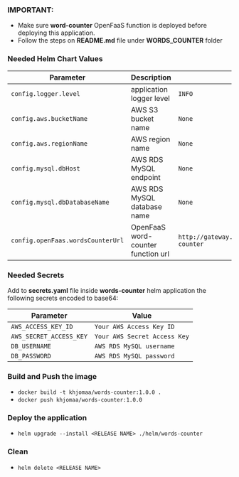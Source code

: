 ### IMPORTANT: 
- Make sure **word-counter** OpenFaaS function is deployed before deploying this application.
- Follow the steps on **README.md** file under **WORDS_COUNTER** folder

### Needed Helm Chart Values
| Parameter | Description | Default
| --- | --- | ---
| `config.logger.level` | application logger level | `INFO`
| `config.aws.bucketName` | AWS S3 bucket name | `None`
| `config.aws.regionName` | AWS region name | `None`
| `config.mysql.dbHost` | AWS RDS MySQL endpoint | `None`
| `config.mysql.dbDatabaseName` | AWS RDS MySQL database name | `None`
| `config.openFaas.wordsCounterUrl` | OpenFaaS word-counter function url | `http://gateway.openfaas:8080/function/word-counter`

### Needed Secrets
Add to **secrets.yaml** file inside **words-counter** helm application the following secrets encoded to base64:

| Parameter | Value
| --- | ---
| `AWS_ACCESS_KEY_ID` | `Your AWS Access Key ID`
| `AWS_SECRET_ACCESS_KEY` | `Your AWS Secret Access Key`
| `DB_USERNAME` | `AWS RDS MySQL username`
| `DB_PASSWORD` | `AWS RDS MySQL password`

### Build and Push the image
- ```docker build -t khjomaa/words-counter:1.0.0 .```
- ```docker push khjomaa/words-counter:1.0.0``` 

### Deploy the application
- ```helm upgrade --install <RELEASE NAME> ./helm/words-counter```

### Clean
- ```helm delete <RELEASE NAME>```